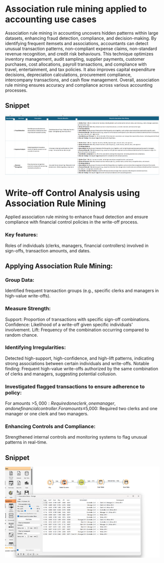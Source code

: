# Association rule mining applied to accounting use cases 

Association rule mining in accounting uncovers hidden patterns within large datasets, enhancing fraud detection, compliance, and decision-making. By identifying frequent itemsets and associations, accountants can detect unusual transaction patterns, non-compliant expense claims, non-standard revenue recognition, and credit risk behaviours. This technique optimizes inventory management, audit sampling, supplier payments, customer purchases, cost allocations, payroll transactions, and compliance with travel, entertainment, and tax policies. It also improves capital expenditure decisions, depreciation calculations, procurement compliance, intercompany transactions, and cash flow management. Overall, association rule mining ensures accuracy and compliance across various accounting processes.

## Snippet 

![Example Image](https://github.com/DarshiniKrishna/Audit-Analysis-Using-Association-Rule-Mining/blob/676bd761bb9fa52c6fd073fbd40f0123f7bb0fb9/association%20rule_use%20cases.png)

# Write-off Control Analysis using Association Rule Mining

Applied association rule mining to enhance fraud detection and ensure compliance with financial control policies in the write-off process.

### Key features: 
Roles of individuals (clerks, managers, financial controllers) involved in sign-offs, transaction amounts, and dates.

## Applying Association Rule Mining:
### Group Data: 
Identified frequent transaction groups (e.g., specific clerks and managers in high-value write-offs).

### Measure Strength:
Support: Proportion of transactions with specific sign-off combinations.
Confidence: Likelihood of a write-off given specific individuals' involvement.
Lift: Frequency of the combination occurring compared to random chance.

### Identifying Irregularities:
Detected high-support, high-confidence, and high-lift patterns, indicating strong associations between certain individuals and write-offs.
Notable finding: Frequent high-value write-offs authorized by the same combination of clerks and managers, suggesting potential collusion.

### Investigated flagged transactions to ensure adherence to policy:
For amounts >$5,000: Required one clerk, one manager, and one financial controller.
For amounts ≤$5,000: Required two clerks and one manager or one clerk and two managers.

### Enhancing Controls and Compliance:
Strengthened internal controls and monitoring systems to flag unusual patterns in real-time.

## Snippet

![Example Image](https://github.com/DarshiniKrishna/Audit-Analysis-Using-Association-Rule-Mining/blob/e23a2ebe7526ec943bf94bf4357ed0d411ead0b7/association%20rule_audit%20writeoff.png)


